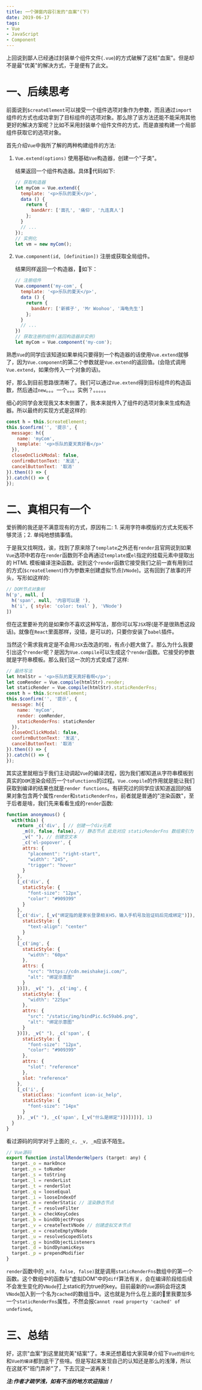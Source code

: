 ```yaml
---
title: 一个弹窗内容引发的"血案"(下)
date: 2019-06-17
tags:
- Vue
- JavaScript
- Component
---
```


上回说到鄙人已经通过封装单个组件文件(`.vue`)的方式破解了这桩"血案"。但是却不是最"优美"的解决方式，于是便有了此文。

<!-- more -->

# 一、后续思考

前面说到`$createElement`可以接受一个组件选项对象作为参数，而且通过`import`组件的方式也成功拿到了目标组件的选项对象。那么除了该方法还能不能采用其他更好的解决方案呢？比如不采用封装单个组件文件的方式，而是直接构建一个局部组件获取它的选项对象。

首先介绍`Vue`中我所了解的两种构建组件的方法:

1. `Vue.extend(options)` 使用基础`Vue`构造器，创建一个"子类"。

    结果返回一个组件构造器。具体🌰代码如下:

    ```javascript
    // 获取构造器
    let myCom = Vue.extend({
      template: '<p>乐队的夏天</p>',
      data () {
        return {
          bandArr: ['面孔', '痛仰', '九连真人']
        };
      }
      // ...
    });
    // 实例化
    let vm = new myCom();
    ```

2. `Vue.component(id, [definition])` 注册或获取全局组件。

    结果同样返回一个构造器，🌰如下：

    ```javascript
    // 注册组件
    Vue.component('my-com', {
      template: '<p>乐队的夏天</p>',
      data () {
        return {
          bandArr: ['新裤子', 'Mr Woohoo', '海龟先生']
        };
      }
      // ...
    })
    // 获取注册的组件(返回构造器非实例)
    let myCom = Vue.component('my-com');
    ```

熟悉`Vue`的同学应该知道如果单纯只要得到一个构造器的话使用`Vue.extend`就够了，因为`Vue.component`的第二个参数就是`Vue.extend`的返回值。(会隐式调用`Vue.extend`，如果你传入一个对象的话)。

好，那么到目前思路很清晰了。我们可以通过`Vue.extend`得到目标组件的构造函数，然后通过`new`。。。一个。。。实例？。。。。。

细心的同学会发现我又本末倒置了，我本来就传入了组件的选项对象来生成构造器。所以最终的实现方式是这样的:

```javascript
const h = this.$createElement;
this.$confirm('', '提示', {
  message: h({
    name: 'myCom',
    template: '<p>乐队的夏天真好看</p>'
  }),
  closeOnClickModal: false,
  confirmButtonText: '发送',
  cancelButtonText: '取消'
}).then(() => {
}).catch(() => {
});
```

# 二、真相只有一个

爱折腾的我还是不满意现有的方式，原因有二: 1. 采用字符串模版的方式太死板不够灵活；2. 单纯地想搞事情。

于是我又找啊找，诶，找到了原来除了`template`之外还有`render`且官网说到如果`Vue`选项中若存在`render`函数则不会再通过`template`或`el`指定的挂载元素中提取出的 HTML 模板编译渲染函数。说到这个`render`函数它接受我们之前一直有用到过的方式(`$createElement`)作为参数来创建虚拟节点(`VNode`)。这有回到了故事的开头，写形如这样的:

```javascript
// DOM节点对象树
h('p', null, [
  h('span', null, '内容可以是 '),
  h('i', { style: 'color: teal' }, 'VNode')
])
```

但在这里要补充的是如果你不喜欢这种写法，那你可以写`JSX`呀(是不是很熟悉这段话)。就像在`React`里面那样，没错，是可以的，只要你安装了`babel`插件。

当然这个需求我肯定是不会用`JSX`去改造的啦，有点小题大做了。那么为什么我要引出这个`render`呢？是因为`Vue.compile`可以生成这个`render`函数。它接受的参数就是字符串模板。那么我们这一次的方式变成了这样:

```javascript
// 最终写法
let htmlStr = '<p>乐队的夏天真好看啊</p>';
let comRender = Vue.compile(htmlStr).render;
let staticRender = Vue.compile(htmlStr).staticRenderFns;
const h = this.$createElement;
this.$confirm('', '提示', {
  message: h({
    name: 'myCom',
    render: comRender,
    staticRenderFns: staticRender
  }),
  closeOnClickModal: false,
  confirmButtonText: '发送',
  cancelButtonText: '取消'
}).then(() => {
}).catch(() => {
});
```

其实这里就相当于我们主动调起`Vue`的编译流程，因为我们都知道从字符串模板到真实的`DOM`渲染会经历一个`toFunctions`的过程。`Vue.compile`的作用就是能让我们获取到编译的结果也就是`render functions`。有研究过的同学应该知道返回的结果对象包含两个属性`render`和`staticRenderFns`，前者就是普通的"渲染函数"，至于后者是啥，我们先来看看生成的`render`函数:

```javascript
function anonymous() {
  with(this) {
    return _c('div', [ // 创建一个div元素
      _m(0, false, false), // 静态节点 此处对应 staticRenderFns 数组索引为 0 的 render function
      _v(" "), // 创建空文本
      _c('el-popover', {
      attrs: {
        "placement": "right-start",
        "width": "245",
        "trigger": "hover"
      }
    },
    [_c('div', {
      staticStyle: {
        "font-size": "12px",
        "color": "#909399"
      }
    },
    [_c('div', [_v("绑定指的是家长登录相关H5，输入手机号及验证码后完成绑定")]), _v(" "), _c('div', {
      staticStyle: {
        "text-align": "center"
      }
    },
    [_c('img', {
      staticStyle: {
        "width": "60px"
      },
      attrs: {
        "src": "https://cdn.meishakeji.com/",
        "alt": "绑定示意图"
      }
    })]), _v(" "), _c('img', {
      staticStyle: {
        "width": "225px"
      },
      attrs: {
        "src": "/static/img/bindPic.6c59ab6.png",
        "alt": "绑定示意图"
      }
    })]), _v(" "), _c('span', {
      staticStyle: {
        "font-size": "12px",
        "color": "#909399"
      },
      attrs: {
        "slot": "reference"
      },
      slot: "reference"
    },
    [_c('i', {
      staticClass: "iconfont icon-ic_help",
      staticStyle: {
        "font-size": "14px"
      }
    }), _v(" "), _c('span', [_v("什么是绑定")])])])], 1)
  }
}
```

看过源码的同学对于上面的`_c, _v, _m`应该不陌生。

```javascript
// Vue源码
export function installRenderHelpers (target: any) {
  target._o = markOnce
  target._n = toNumber
  target._s = toString
  target._l = renderList
  target._t = renderSlot
  target._q = looseEqual
  target._i = looseIndexOf
  target._m = renderStatic // 渲染静态节点
  target._f = resolveFilter
  target._k = checkKeyCodes
  target._b = bindObjectProps
  target._v = createTextVNode // 创建虚拟文本节点
  target._e = createEmptyVNode
  target._u = resolveScopedSlots
  target._g = bindObjectListeners
  target._d = bindDynamicKeys
  target._p = prependModifier
}
```

`render`函数中的`_m(0, false, false)`就是调用`staticRenderFns`数组中的第一个函数。这个数组中的函数与"虚拟DOM"中的`diff`算法有关，会在编译阶段给后续不会发生变化的`VNode`打上static的为true的key。目前最新的`Vue`源码会将这类`VNode`加入到一个名为`cached`的数组当中。这也就是为什么在上面的🌰里我要加多一个`staticRenderFns`属性，不然会报`Cannot read property 'cached' of undefined`。

# 三、总结

好，这宗"血案"到这里就完美"结案"了。本来还想着给大家简单介绍下`Vue的组件化`和`Vue的编译`都到底干了些啥。但是写起来发现自己的认知还是那么的浅薄，所以在这就不"班门弄斧"了，下去沉淀一波再来！

***注:作者才疏学浅，如有不当的地方欢迎指出！***